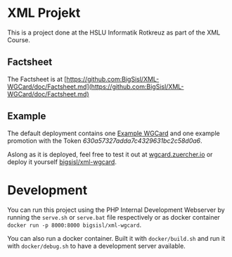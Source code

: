 # XML Projekt

This is a project done at the HSLU Informatik Rotkreuz as part of the XML Course.

## Factsheet

The Factsheet is at [https://github.com:BigSisl/XML-WGCard/doc/Factsheet.md](https://github.com:BigSisl/XML-WGCard/doc/Factsheet.md)

## Example

The default deployment contains one [Example WGCard](example/example-wgcard.pdf)
and one example promotion with the Token _630a57327adda7c4329631bc2c58d0a6_.

Aslong as it is deployed, feel free to test it out at [wgcard.zuercher.io](wgcard.zuercher.io)
or deploy it yourself [bigsisl/xml-wgcard](https://hub.docker.com/r/bigsisl/xml-wgcard).

# Development

You can run this project using the PHP Internal Development Webserver by running the `serve.sh` or `serve.bat` file respectively or as docker container `docker run -p 8000:8000 bigsisl/xml-wgcard`.

You can also run a docker container. Built it with `docker/build.sh` and run it with `docker/debug.sh` to have a development server available.

